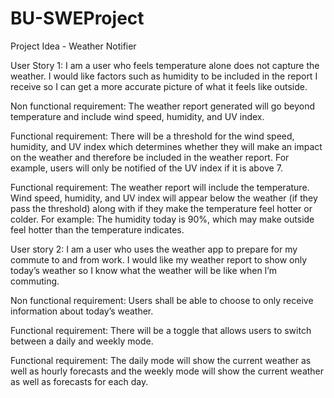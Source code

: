 # BU-SWEProject
Project Idea - Weather Notifier

User Story 1: I am a user who feels temperature alone does not capture the weather. I would like factors such as humidity to be included in the report I receive so I can get a more accurate picture of what it feels like outside.

Non functional requirement: The weather report generated will go beyond temperature and include wind speed, humidity, and UV index.

Functional requirement: There will be a threshold for the wind speed, humidity, and UV index which determines whether they will make an impact on the weather and therefore be included in the weather report. For example, users will only be notified of the UV index if it is above 7.

Functional requirement: The weather report will include the temperature. Wind speed, humidity, and UV index will appear below the weather (if they pass the threshold) along with if they make the temperature feel hotter or colder. For example: The humidity today is 90%, which may make outside feel hotter than the temperature indicates.



User story 2: I am a user who uses the weather app to prepare for my commute to and from work. I would like my weather report to show only today’s weather so I know what the weather will be like when I’m commuting.

Non functional requirement: Users shall be able to choose to only receive information about today’s weather.

Functional requirement: There will be a toggle that allows users to switch between a daily and weekly mode.

Functional requirement: The daily mode will show the current weather as well as hourly forecasts and the weekly mode will show the current weather as well as forecasts for each day.
